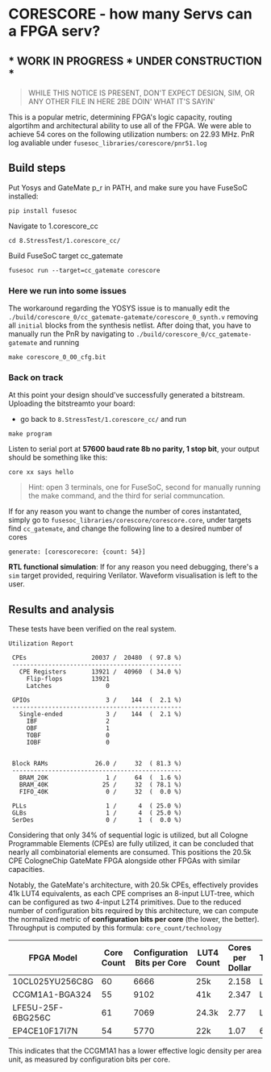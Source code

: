 # CORESCORE - how many Servs can a FPGA serv?
## * WORK IN PROGRESS * UNDER CONSTRUCTION *
> WHILE THIS NOTICE IS PRESENT, DON'T EXPECT DESIGN, SIM, OR ANY OTHER FILE IN HERE 2BE DOIN' WHAT IT'S SAYIN'

This is a popular metric, determining FPGA's logic capacity, routing algortihm and architectural ability to use all of the FPGA. We were able to achieve 54 cores on the following utilization numbers: on 22.93 MHz. PnR log avaliable under `fusesoc_libraries/corescore/pnr51.log`

## Build steps
Put Yosys and GateMate p_r in PATH, and make sure you have FuseSoC installed:
```
pip install fusesoc
```
Navigate to 1.corescore_cc
```
cd 8.StressTest/1.corescore_cc/
```
Build FuseSoC target cc_gatemate
```
fusesoc run --target=cc_gatemate corescore
```
### **Here we run into some issues**
The workaround regarding the YOSYS issue is to manually edit the `./build/corescore_0/cc_gatemate-gatemate/corescore_0_synth.v` removing all `initial` blocks from the synthesis netlist. After doing that, you have to manually run the PnR by navigating to `./build/corescore_0/cc_gatemate-gatemate` and running 
```
make corescore_0_00_cfg.bit
```
### **Back on track**

At this point your design should've successfully generated a bitstream. Uploading the bitstreamto your board: 
- go back to `8.StressTest/1.corescore_cc/` and run
```
make program
```
Listen to serial port at **57600 baud rate 8b no parity, 1 stop bit**, your output should be something like this:
```
core xx says hello
```

> Hint: open 3 terminals, one for FuseSoC, second for manually running the make command, and the third for serial communcation.

If for any reason you want to change the number of cores instantated, simply go to `fusesoc_libraries/corescore/corescore.core`, under targets find `cc_gatemate`, and change the following line to a desired number of cores
```
generate: [corescorecore: {count: 54}]
```

**RTL functional simulation**:
If for any reason you need debugging, there's a `sim` target provided, requiring Verilator. Waveform visualisation is left to the user.
## Results and analysis
These tests have been verified on the real system.
```
Utilization Report

 CPEs                  20037 /  20480  ( 97.8 %)
 -----------------------------------------------
   CPE Registers       13921 /  40960  ( 34.0 %)
     Flip-flops        13921
     Latches               0

 GPIOs                     3 /    144  (  2.1 %)
 -----------------------------------------------
   Single-ended            3 /    144  (  2.1 %)
     IBF                   2
     OBF                   1
     TOBF                  0
     IOBF                  0


 Block RAMs             26.0 /     32  ( 81.3 %)
 -----------------------------------------------
   BRAM_20K                1 /     64  (  1.6 %)
   BRAM_40K               25 /     32  ( 78.1 %)
   FIFO_40K                0 /     32  (  0.0 %)

 PLLs                      1 /      4  ( 25.0 %)
 GLBs                      1 /      4  ( 25.0 %)
 SerDes                    0 /      1  (  0.0 %)
```

Considering that only 34% of sequential logic is utilized, but all Cologne Programmable Elements (CPEs) are fully utilized, it can be concluded that nearly all combinatorial elements are consumed. This positions the 20.5k CPE CologneChip GateMate FPGA alongside other FPGAs with similar capacities. 


Notably, the GateMate's architecture, with 20.5k CPEs, effectively provides 41k LUT4 equivalents, as each CPE comprises an 8-input LUT-tree, which can be configured as two 4-input L2T4 primitives. Due to the reduced number of configuration bits required by this architecture, we can compute the normalized metric of **configuration bits per core** (the lower, the better). Throughput is computed by this formula: `core_count/technology`

| FPGA Model         | Core Count | Configuration Bits per Core | LUT4 Count | Cores per Dollar | Technology | Throughput per Dollar |
|--------------------|-----------|-----------------------------|------------|------------------|------------|----------------------|
| 10CL025YU256C8G   | 60        | 6666                        | 25k        | 2.158            | LP 20nm    | 108                  |
| CCGM1A1-BGA324    | 55        | 9102                        | 41k        | 2.347            | LP 28nm    | 83.85                |
| LFE5U-25F-6BG256C | 61        | 7069                        | 24.3k      | 2.77             | LP 40nm    | 72.37                |
| EP4CE10F17I7N     | 54        | 5770                        | 22k        | 1.07             | 60nm       | 17.83                |

This indicates that the CCGM1A1 has a lower effective logic density per area unit, as measured by configuration bits per core.